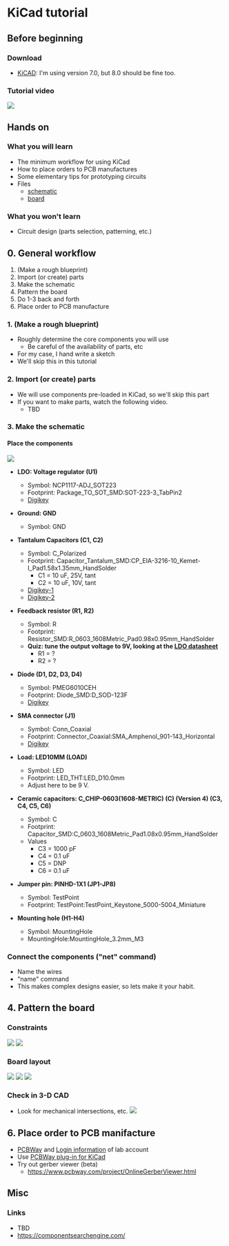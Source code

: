 # KiCad tutorial

## Before beginning

### Download
- [KiCAD](https://www.kicad.org/): I'm using version 7.0, but 8.0 should be fine too.

### Tutorial video
[![](https://img.youtube.com/vi/3FGNw28xBr0/0.jpg)](https://www.youtube.com/watch?v=3FGNw28xBr0)

## Hands on

### What you will learn
- The minimum workflow for using KiCad
- How to place orders to PCB manufactures
- Some elementary tips for prototyping circuits
- Files
    - [schematic](/KiCad/export/sch.pdf)
    - [board](/KiCad/export/brd.pdf)

### What you won't learn
- Circuit design (parts selection, patterning, etc.)

## 0. General workflow
1. (Make a rough blueprint)
2. Import (or create) parts
3. Make the schematic
4. Pattern the board
5. Do 1-3 back and forth
6. Place order to PCB manufacture

### 1. (Make a rough blueprint)
- Roughly determine the core components you will use
    - Be careful of the availability of parts, etc
- For my case, I hand write a sketch
- We'll skip this in this tutorial

### 2. Import (or create) parts
- We will use components pre-loaded in KiCad, so we'll skip this part
- If you want to make parts, watch the following video.
    - TBD

### 3. Make the schematic
#### Place the components
![](./img/schematic_done.png)
- **LDO: Voltage regulator (U1)**
    - Symbol: NCP1117-ADJ_SOT223
    - Footprint: Package_TO_SOT_SMD:SOT-223-3_TabPin2
    - [Digikey](https://www.digikey.jp/product-detail/ja/on-semiconductor/NCP1117STAT3G/NCP1117STAT3GOSCT-ND/1967218)

- **Ground: GND**
    - Symbol: GND

- **Tantalum Capacitors (C1, C2)**
    - Symbol: C_Polarized
    - Footprint: Capacitor_Tantalum_SMD:CP_EIA-3216-10_Kemet-I_Pad1.58x1.35mm_HandSolder
        - C1 = 10 uF, 25V, tant
        - C2 = 10 uF, 10V, tant
    - [Digikey-1](https://www.digikey.jp/ja/products/detail/kemet/T491A106M020AT/1739472)
    - [Digikey-2](https://www.digikey.jp/ja/products/detail/kemet/T491A106K010AT/818545)

- **Feedback resistor (R1, R2)**
    - Symbol: R
    - Footprint: Resistor_SMD:R_0603_1608Metric_Pad0.98x0.95mm_HandSolder
    - **Quiz: tune the output voltage to 9V, looking at the [LDO datasheet](https://www.onsemi.com/pdf/datasheet/ncp1117-d.pdf)**
        - R1 = ?
        - R2 = ?

- **Diode (D1, D2, D3, D4)**
    - Symbol: PMEG6010CEH
    - Footprint: Diode_SMD:D_SOD-123F
    - [Digikey](https://www.digikey.jp/product-detail/ja/nexperia-usa-inc/PMEG6010CEH-115/1727-3848-1-ND/1589917)

- **SMA connector (J1)**
    - Symbol: Conn_Coaxial
    - Footprint: Connector_Coaxial:SMA_Amphenol_901-143_Horizontal
    - [Digikey](https://www.digikey.jp/products/ja?keywords=60311002114501)

- **Load: LED10MM (LOAD)**
    - Symbol: LED
    - Footprint: LED_THT:LED_D10.0mm
    - Adjust here to be 9 V.

- **Ceramic capacitors: C_CHIP-0603(1608-METRIC) (C) (Version 4) (C3, C4, C5, C6)**
    - Symbol: C
    - Footprint: Capacitor_SMD:C_0603_1608Metric_Pad1.08x0.95mm_HandSolder
    - Values
        - C3 = 1000 pF
        - C4 = 0.1 uF
        - C5 = DNP
        - C6 = 0.1 uF

- **Jumper pin: PINHD-1X1 (JP1-JP8)**
    - Symbol: TestPoint
    - Footprint: TestPoint:TestPoint_Keystone_5000-5004_Miniature

- **Mounting hole (H1-H4)**
    - Symbol: MountingHole
    - MountingHole:MountingHole_3.2mm_M3

### Connect the components ("net" command)

- Name the wires
- "name" command
- This makes complex designs easier, so lets make it your habit.

## 4. Pattern the board

### Constraints
![](./img/board_setup.png)
![](./img/constraints.png)

### Board layout
![](./img/board_before_layout.png)
![](./img/parts_place.png)
![](./img/board_layout.png)

### Check in 3-D CAD
- Look for mechanical intersections, etc.
![](./img/3d_view.png)

## 6. Place order to PCB manifacture
- [PCBWay](https://www.pcbway.com/) and [Login information](https://sites.google.com/a/akg.t.u-tokyo.ac.jp/wiki) of lab account
- Use [PCBWay plug-in for KiCad](https://github.com/pcbway/PCBWay-Plug-in-for-Kicad)
- Try out gerber viewer (beta)
    - https://www.pcbway.com/project/OnlineGerberViewer.html

## Misc

### Links
- TBD
- https://componentsearchengine.com/